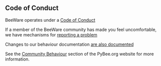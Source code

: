 ## Code of Conduct

BeeWare operates under a [Code of Conduct](https://pybee.org/community/behavior/code-of-conduct/)

If a member of the BeeWare community has made you feel uncomfortable, we have mechanisms for [reporting a problem](https://pybee.org/community/behavior/making-a-coc-complaint/)

Changes to our behaviour documentation [are also documented](https://pybee.org/community/behavior/changes/)

See the [Community Behaviour](https://pybee.org/community/behavior/) section of the PyBee.org website for more information. 
